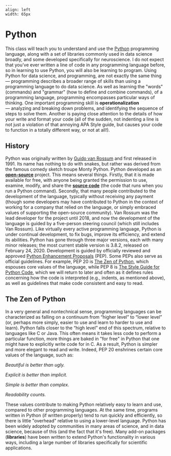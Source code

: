 ```{figure} images/python_logo.png
---
align: left
width: 65px
```
# Python

This class will teach you to understand and use the [Python](https://www.python.org) programming language, along with a set of libraries commonly used in data science broadly, and some developed specifically for neuroscience. I do not expect that you’ve ever written a line of code in any programming language before, so in learning to use Python, you will also be learning to program. Using Python for data science, and programming, are not exactly the same thing — programming describes a broader range of skills than using a programming language to do data science. As well as learning the "words" (commands) and "grammar" (how to define and combine commands), of a programming language, programming encompasses particular ways of thinking. One important programming skill is **operationalization** — analyzing and breaking down problems, and identifying the sequence of steps to solve them. Another is paying close attention to the details of how your write and format your code (all of the sudden, not indenting a line is not just a violation of that annoying APA Style guide, but causes your code to function in a totally different way, or not at all!).

## History
Python was originally written by [Guido van Rossum](https://en.wikipedia.org/wiki/Guido_van_Rossum) and first released in 1991.  Its name has nothing to do with snakes, but rather was derived from the famous comedy sketch troupe Monty Python. Python developed as an [**open-source**](https://en.wikipedia.org/wiki/Open-source_software) project. This means several things. Firstly, that it is made available for free, with anyone being granted the permission to use, examine, modify, and share the [**source code**](https://en.wikipedia.org/wiki/Source_code) (the code that runs when you run a Python command). Secondly, that many people contributed to the development of the language, typically without receiving any payment (though some developers may have contributed to Python in the context of working for a company that relied on the language, or simply embraced values of supporting the open-source community). Van Rossum was the lead developer for the project until 2018, and now the development of the language is guided by a five-person steering council (which still includes Van Rossum). Like virtually every active programming language, Python is under continual development, to fix bugs, improve its efficiency, and extend its abilities. Python has gone through three major versions, each with many minor releases; the most current stable version is 3.8.2, released on February 24, 2020. Development is guided by officially reviewed and approved [Python Enhancement Proposals](https://www.python.org/dev/peps/) (PEP). Some PEPs also serve as official guidelines. For example, PEP 20 is [The Zen of Python](https://www.python.org/dev/peps/pep-0020/), which espouses core values of the language, while PEP 8 is [The Style Guide for Python Code](https://www.python.org/dev/peps/pep-0008/), which we will return to later and often as it defines rules concerning how the code is interpreted (e.g., indents, as mentioned above), as well as guidelines that make code consistent and easy to read.

## The Zen of Python
In a very general and nontechnical sense, programming languages can be characterized as falling on a continuum from “higher level” to “lower level” (or, perhaps more simply, easier to use and learn to harder to use and learn). Python falls closer to the “high level” end of this spectrum, relative to languages like C or Java. This often means it takes less code to perform a particular function, more things are baked in "for free" in Python that one might have to explicitly write code for in C. As a result, Python is simpler and more elegant to read and write. Indeed, PEP 20 enshrines certain core values of the language, such as:

*Beautiful is better than ugly.*

*Explicit is better than implicit.*

*Simple is better than complex.*

*Readability counts.*

These values contribute to making Python relatively easy to learn and use, compared to other programming languages. At the same time, programs written in Python (if written properly) tend to run quickly and efficiently, so there is little "overhead" relative to using a lower-level language. Python has been widely adopted by communities in many areas of science, and in data science, because of this (and the fact that it's free). Many add-on packages (**libraries**) have been written to extend Python's functionality in various ways, including a large number of libraries specifically for scientific applications.
